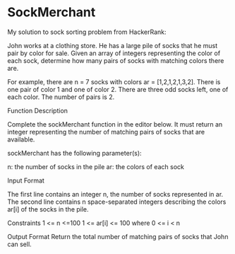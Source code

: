 # SockMerchant
My solution to sock sorting problem from HackerRank:

John works at a clothing store. He has a large pile of socks that he must pair by color for sale. 
Given an array of integers representing the color of each sock, determine how many pairs of socks with matching colors there are.

For example, there are n = 7 socks with colors ar = [1,2,1,2,1,3,2]. 
There is one pair of color 1 and one of color 2. There are three odd socks left, one of each color. The number of pairs is 2.

Function Description

Complete the sockMerchant function in the editor below. 
It must return an integer representing the number of matching pairs of socks that are available.

sockMerchant has the following parameter(s):

n: the number of socks in the pile
ar: the colors of each sock

Input Format

The first line contains an integer n, the number of socks represented in ar.
The second line contains n space-separated integers describing the colors ar[i] of the socks in the pile.

Constraints
1 <= n <=100
1 <= ar[i] <= 100 where 0 <= i < n
 
Output Format
Return the total number of matching pairs of socks that John can sell.
